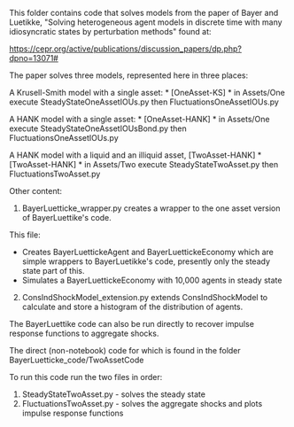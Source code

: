 This folder contains code that solves models from the paper of Bayer and Luetikke, "Solving heterogeneous agent models in discrete time with many idiosyncratic states by perturbation methods" found at:

https://cepr.org/active/publications/discussion_papers/dp.php?dpno=13071#

The paper solves three models, represented here in three places:

A Krusell-Smith model with a single asset:
	* [OneAsset-KS]
		* in Assets/One execute SteadyStateOneAssetIOUs.py then FluctuationsOneAssetIOUs.py

A HANK model with a single asset:
    * [OneAsset-HANK]
	    * in Assets/One execute SteadyStateOneAssetIOUsBond.py then FluctuationsOneAssetIOUs.py

A HANK model with a liquid and an illiquid asset, [TwoAsset-HANK]
    * [TwoAsset-HANK]
	    * in Assets/Two execute SteadyStateTwoAsset.py then FluctuationsTwoAsset.py
	
Other content:

1) BayerLuetticke_wrapper.py creates a wrapper to the one asset version of BayerLuettike's code. 

This file:
   * Creates BayerLuettickeAgent and BayerLuettickeEconomy which are simple wrappers to BayerLuetikke's code, presently only the steady state part of this.
   * Simulates a BayerLuettickeEconomy with 10,000 agents in steady state

2) ConsIndShockModel_extension.py extends ConsIndShockModel to calculate and store a histogram of the distribution of agents.

The BayerLuettike code can also be run directly to recover impulse response functions to aggregate shocks.

The direct (non-notebook) code for which is found in the folder BayerLuetticke_code/TwoAssetCode

To run this code run the two files in order:

1) SteadyStateTwoAsset.py - solves the steady state
2) FluctuationsTwoAsset.py - solves the aggregate shocks and plots impulse response functions


